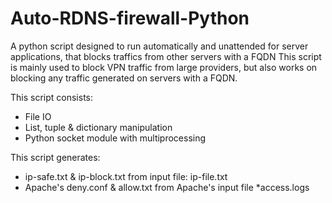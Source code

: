 # Auto-RDNS-firewall-Python
A python script designed to run automatically and unattended for server applications, that blocks traffics from other servers with a FQDN
This script is mainly used to block VPN traffic from large providers, but also works on blocking any traffic generated on servers with a FQDN.

This script consists:
 - File IO
 - List, tuple & dictionary manipulation
 - Python socket module with multiprocessing

This script generates:
 - ip-safe.txt & ip-block.txt from input file: ip-file.txt
 - Apache's deny.conf & allow.txt from Apache's input file \*access.logs
